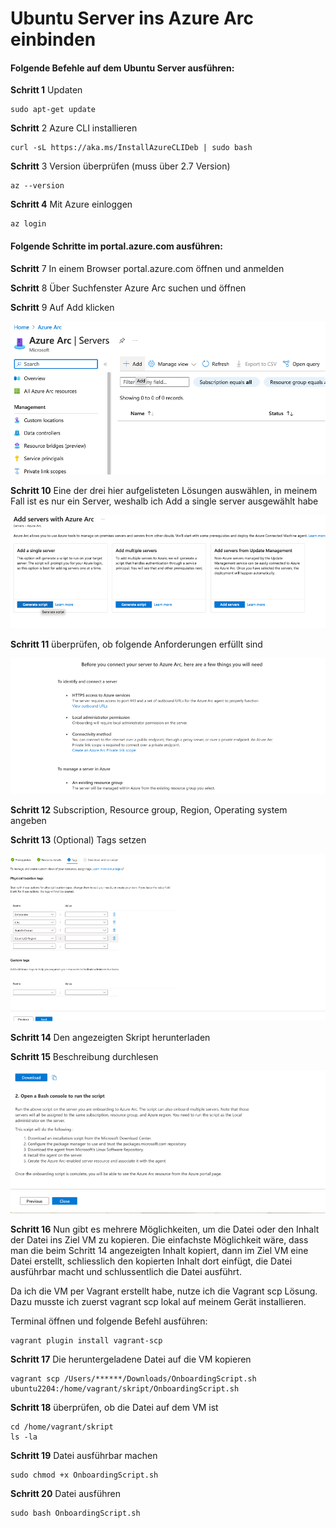 # Ubuntu Server ins Azure Arc einbinden 

#### Folgende Befehle auf dem Ubuntu Server ausführen:

**Schritt 1** Updaten

    sudo apt-get update

**Schritt** 2 Azure CLI installieren

    curl -sL https://aka.ms/InstallAzureCLIDeb | sudo bash

**Schritt** 3 Version überprüfen (muss über 2.7 Version)
    
    az --version 

**Schritt 4** Mit Azure einloggen
    
    az login



#### Folgende Schritte im portal.azure.com ausführen:

**Schritt** 7 In einem Browser portal.azure.com öffnen und anmelden

**Schritt** 8 Über Suchfenster Azure Arc suchen und öffnen

**Schritt** 9 Auf Add klicken

![](../azbilder/1.png)

**Schritt 10** Eine der drei hier aufgelisteten Lösungen auswählen, in meinem Fall ist es nur ein Server, weshalb ich Add a single server ausgewählt habe 

![](../azbilder/2.png)

**Schritt 11** überprüfen, ob folgende Anforderungen erfüllt sind

![](../azbilder/3.png)

**Schritt 12** Subscription, Resource group, Region, Operating system angeben

**Schritt 13** (Optional) Tags setzen 

![](../azbilder/5.png)

**Schritt 14** Den angezeigten Skript herunterladen

**Schritt 15** Beschreibung durchlesen

![](../azbilder/6.png)

**Schritt 16** Nun gibt es mehrere Möglichkeiten, um die Datei oder den Inhalt der Datei ins Ziel VM zu kopieren. Die einfachste Möglichkeit wäre, dass man die beim Schritt 14 angezeigten Inhalt kopiert, dann im Ziel VM eine Datei erstellt, schliesslich den kopierten Inhalt dort einfügt, die Datei ausführbar macht und schlussentlich die Datei ausführt.

Da ich die VM per Vagrant erstellt habe, nutze ich die Vagrant scp Lösung. Dazu musste ich zuerst vagrant scp lokal auf meinem Gerät installieren. 

Terminal öffnen und folgende Befehl ausführen:

    vagrant plugin install vagrant-scp

**Schritt 17** Die heruntergeladene Datei auf die VM kopieren

    vagrant scp /Users/******/Downloads/OnboardingScript.sh ubuntu2204:/home/vagrant/skript/OnboardingScript.sh

**Schritt 18** überprüfen, ob die Datei auf dem VM ist

    cd /home/vagrant/skript
    ls -la

**Schritt 19** Datei ausführbar machen

    sudo chmod +x OnboardingScript.sh

**Schritt 20** Datei ausführen

    sudo bash OnboardingScript.sh 


